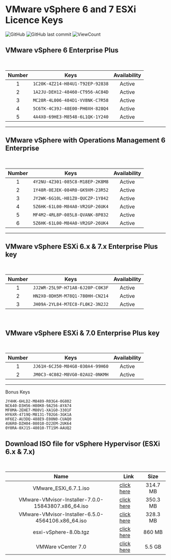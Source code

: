 # VMware vSphere 6 and 7 ESXi Licence Keys


![GitHub](https://img.shields.io/github/license/hegdepavankumar/VMware-ESXi-License-Keys?style=flat)
![GitHub last commit](https://img.shields.io/github/last-commit/hegdepavankumar/VMware-ESXi-License-Keys?style=flat)
![ViewCount](https://views.whatilearened.today/views/github/hegdepavankumar/VMware-ESXi-License-Keys.svg?cache=remove)

## VMware vSphere 6 Enterprise Plus	

<br>

| Number | Keys | Availability |
|:------:|------------|:---------:|
| 1 | `1C20K-4Z214-H84U1-T92EP-92838` | Active
| 2 | `1A2JU-DEH12-48460-CT956-AC84D` | Active
| 3 | `MC28R-4L006-484D1-VV8NK-C7R58` | Active
| 4 | `5C6TK-4C39J-48E00-PH0XH-828Q4` | Active
| 5 | `4A4X0-69HE3-M8548-6L1QK-1Y240` | Active


<hr>


## VMware vSphere with Operations Management 6 Enterprise	

<br>

| Number | Keys | Availability |
|:------:|------------|:---------:|
| 1 | `4Y2NU-4Z301-085C8-M18EP-2K8M8` | Active
| 2 | `1Y48R-0EJEK-084R0-GK9XM-23R52` | Active
| 3 | `JY2WK-6G10L-H81Z0-QUCZP-1Y842` | Active
| 4 | `5Z6HK-61L00-M84A0-VR2GP-26UK4` | Active
| 5 | `MF4M2-4RL8P-085L8-QVANK-8P832` | Active
| 6 | `5Z6HK-61L00-M84A0-VR2GP-26UK4` | Active

	
<hr>


## VMware vSphere ESXi 6.x & 7.x Enterprise Plus key	

<br>

| Number | Keys | Availability |
|:------:|------------|:---------:|
| 1 | `JJ2WR-25L9P-H71A8-6J20P-C0K3F` | Active
| 2 | `HN2X0-0DH5M-M78Q1-780HH-CN214` | Active
| 3 | `JH09A-2YL84-M7EC8-FL0K2-3N2J2` | Active

<br>


## VMware vSphere ESXi & 7.0 Enterprise Plus key	

<br>

| Number | Keys | Availability |
|:------:|------------|:---------:|
| 1 | `JJ61H-6CJ50-M84G8-030A4-99H60` | Active
| 2 | `JM0C3-4C082-M8VG0-02AU2-0NKMH` | Active


<hr>


Bonus Keys


~~~~~~~~~~~~~~~~~~~~~~~~~~~~~~~~~~~~~~~~~~~~~~~~~~~
JY4HK-6HLD2-M8489-R03G4-0G802
NC640-D3H56-H80K0-9A256-AYA74
MF0MA-2EHE7-M80V1-XA1G0-3301F
HY6XR-4719Q-M8131-T02G6-3GK1A
HF6E2-AU3DQ-488E9-E08N0-CUAQ0
4U6R0-DZH04-08010-D22EM-2UK64
0Y0RA-0XJ15-48010-TT15M-AAUQ2
~~~~~~~~~~~~~~~~~~~~~~~~~~~~~~~~~~~~~~~~~~~~~~~~~~~


## Download ISO file for vSphere Hypervisor (ESXi 6.x & 7.x)
<br/>

| Name | Link | Size |
|:------:|------------|:---------:|
| VMware_ESXi_6.7.1.iso | [click here](https://mega.nz/folder/QyYBUY6L#OHS18PYXozN_AUA781CokA/file/42pniBbQ) | 314.7 MB
| VMware-VMvisor-Installer-7.0.0-15843807.x86_64.iso | [click here](https://mega.nz/folder/QyYBUY6L#OHS18PYXozN_AUA781CokA/file/trx2RRSC) | 350.3 MB
| VMware-VMvisor-Installer-6.5.0-4564106.x86_64.iso | [click here](https://mega.nz/folder/QyYBUY6L#OHS18PYXozN_AUA781CokA/file/YqoHQKCa) | 328.3 MB
| esxi-vSphere-8.0b.tgz | [click here](https://labhub.eu.org/api/raw/?path=/UNETLAB%20II/addons/qemu/VMWare%20ESXi/esxi-vSphere-8.0b.tgz) | 860 MB
| VMWare vCenter 7.0 | [click here](https://labhub.eu.org/api/raw/?path=/UNETLAB%20II/addons/qemu/VMWare%20vCenter/vcenter-7.0U1D.tgz) | 5.5 GB
